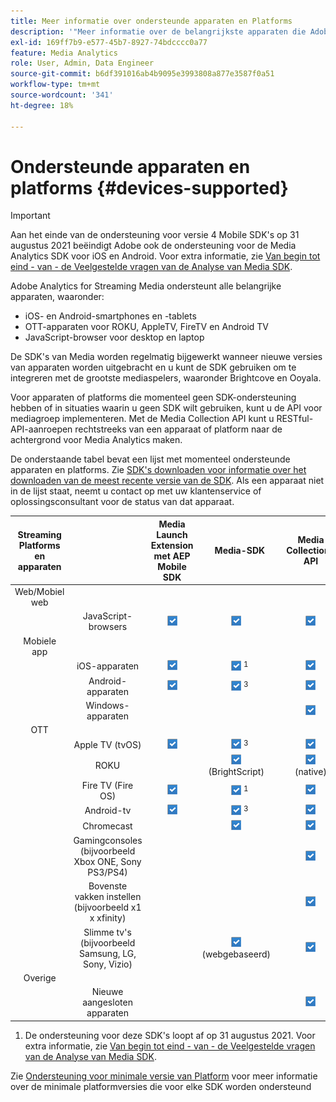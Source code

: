 ```yaml
---
title: Meer informatie over ondersteunde apparaten en Platforms
description: '"Meer informatie over de belangrijkste apparaten die Adobe Analytics for Streaming Media ondersteunt, zoals iOS, Android, OTT-apparaten en JavaScript-browsers."'
exl-id: 169ff7b9-e577-45b7-8927-74bdcccc0a77
feature: Media Analytics
role: User, Admin, Data Engineer
source-git-commit: b6df391016ab4b9095e3993808a877e3587f0a51
workflow-type: tm+mt
source-wordcount: '341'
ht-degree: 18%

---
```


# Ondersteunde apparaten en platforms {#devices-supported}

>[!IMPORTANT]
>
>Aan het einde van de ondersteuning voor versie 4 Mobile SDK&#39;s op 31 augustus 2021 beëindigt Adobe ook de ondersteuning voor de Media Analytics SDK voor iOS en Android.  Voor extra informatie, zie [Van begin tot eind - van - de Veelgestelde vragen van de Analyse van Media SDK](/help/sdk-implement/end-of-support-faqs.md).

Adobe Analytics for Streaming Media ondersteunt alle belangrijke apparaten, waaronder:

* iOS- en Android-smartphones en -tablets
* OTT-apparaten voor ROKU, AppleTV, FireTV en Android TV
* JavaScript-browser voor desktop en laptop

De SDK&#39;s van Media worden regelmatig bijgewerkt wanneer nieuwe versies van apparaten worden uitgebracht en u kunt de SDK gebruiken om te integreren met de grootste mediaspelers, waaronder Brightcove en Ooyala.

Voor apparaten of platforms die momenteel geen SDK-ondersteuning hebben of in situaties waarin u geen SDK wilt gebruiken, kunt u de API voor mediagroep implementeren. Met de Media Collection API kunt u RESTful-API-aanroepen rechtstreeks van een apparaat of platform naar de achtergrond voor Media Analytics maken.

De onderstaande tabel bevat een lijst met momenteel ondersteunde apparaten en platforms. Zie [SDK&#39;s downloaden voor informatie over het downloaden van de meest recente versie van de SDK](https://experienceleague.adobe.com/docs/media-analytics/using/sdk-implement/download-sdks.html). Als een apparaat niet in de lijst staat, neemt u contact op met uw klantenservice of oplossingsconsultant voor de status van dat apparaat.

| Streaming Platforms en apparaten |  | Media Launch Extension met AEP Mobile SDK | Media-SDK | Media Collection-API |
|:---------------------------:|:-----------------------------------------------:|:----------------------------:|:-------------------:|:--------------------:|
| Web/Mobiel web |  |  |  |  |
|  | JavaScript-browsers | ![](/help/assets/icon-blue-check.png) | ![](/help/assets/icon-blue-check.png)    | ![](/help/assets/icon-blue-check.png) |
| Mobiele app |  |  |  |  |
|  | iOS-apparaten | ![](/help/assets/icon-blue-check.png) | ![](/help/assets/icon-blue-check.png) <sup>1</sup> | ![](/help/assets/icon-blue-check.png) |
|  | Android-apparaten | ![](/help/assets/icon-blue-check.png) | ![](/help/assets/icon-blue-check.png) <sup>3</sup> | ![](/help/assets/icon-blue-check.png) |
|  | Windows-apparaten |  |  | ![](/help/assets/icon-blue-check.png) |
| OTT |  |  |  |  |
|  | Apple TV (tvOS) | ![](/help/assets/icon-blue-check.png) | ![](/help/assets/icon-blue-check.png) <sup>3</sup> | ![](/help/assets/icon-blue-check.png) |
|  | ROKU |  | ![](/help/assets/icon-blue-check.png)   <br>(BrightScript)    | ![](/help/assets/icon-blue-check.png)<br>(native) |
|  | Fire TV (Fire OS) | ![](/help/assets/icon-blue-check.png) | ![](/help/assets/icon-blue-check.png) <sup>1</sup> | ![](/help/assets/icon-blue-check.png) |
|  | Android-tv | ![](/help/assets/icon-blue-check.png) | ![](/help/assets/icon-blue-check.png) <sup>3</sup> | ![](/help/assets/icon-blue-check.png) |
|  | Chromecast |  | ![](/help/assets/icon-blue-check.png)    | ![](/help/assets/icon-blue-check.png) |
|  | Gamingconsoles (bijvoorbeeld Xbox ONE, Sony PS3/PS4) |  |  | ![](/help/assets/icon-blue-check.png) |
|  | Bovenste vakken instellen (bijvoorbeeld x1 x xfinity) |  |  | ![](/help/assets/icon-blue-check.png) |
|  | Slimme tv&#39;s (bijvoorbeeld Samsung, LG, Sony, Vizio) |  | ![](/help/assets/icon-blue-check.png)   <br>(webgebaseerd)    | ![](/help/assets/icon-blue-check.png) |
| Overige |  |  |  |  |
|  | Nieuwe aangesloten apparaten |  |  | ![](/help/assets/icon-blue-check.png) |

1. De ondersteuning voor deze SDK&#39;s loopt af op 31 augustus 2021. Voor extra informatie, zie [Van begin tot eind - van - de Veelgestelde vragen van de Analyse van Media SDK](/help/sdk-implement/end-of-support-faqs.md).

Zie [Ondersteuning voor minimale versie van Platform](https://experienceleague.adobe.com/docs/media-analytics/using/sdk-implement/setup/setup-overview.html) voor meer informatie over de minimale platformversies die voor elke SDK worden ondersteund
